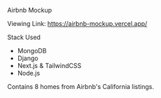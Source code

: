 Airbnb Mockup

Viewing Link: https://airbnb-mockup.vercel.app/

Stack Used
- MongoDB
- Django
- Next.js & TailwindCSS
- Node.js

Contains 8 homes from Airbnb's California listings.
